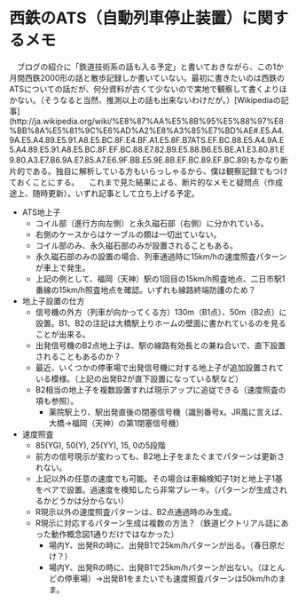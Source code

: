 # 西鉄のATS（自動列車停止装置）に関するメモ

<div class="section">　ブログの紹介に「鉄道技術系の話も入る予定」と書いておきながら、この1か月間西鉄2000形の話と散歩記録しか書いていない。最初に書きたいのは西鉄のATSについての話だが、何分資料が古くて少ないので実地で観察して書くよりほかない。（そうなると当然、推測以上の話も出来ないわけだが。）[Wikipediaの記事](http://ja.wikipedia.org/wiki/%E8%87%AA%E5%8B%95%E5%88%97%E8%BB%8A%E5%81%9C%E6%AD%A2%E8%A3%85%E7%BD%AE#.E5.A4.9A.E5.A4.89.E5.91.A8.E5.BC.8F.E4.BF.A1.E5.8F.B7ATS.EF.BC.88.E5.A4.9A.E5.A4.89.E5.91.A8.E5.BC.8F.EF.BC.88.E7.82.B9.E5.88.B6.E5.BE.A1.E3.80.81.E9.80.A3.E7.B6.9A.E7.85.A7.E6.9F.BB.E5.9E.8B.EF.BC.89.EF.BC.89)もかなり断片的である。独自に解析している方もいらっしゃるから、僕は観察記録でもつけておくことにする。 　これまで見た結果による、断片的なメモと疑問点（作成途上、随時更新）。いずれ記事として立ち上げる予定。

* ATS地上子
    * コイル部（進行方向左側）と永久磁石部（右側）に分かれている。
    * 右側のケースからはケーブルの類は一切出ていない。
    * コイル部のみ、永久磁石部のみが設置されることもある。
    * 永久磁石部のみの設置の場合、列車通過時に15km/hの速度照査パターンが車上で発生。
    * 上記の例として、福岡（天神）駅の1回目の15km/h照査地点、二日市駅1番線の15km/h照査地点を確認。いずれも線路終端防護のため？
* 地上子設置の仕方
    * 信号機の外方（列車が向かってくる方）130m（B1点）、50m（B2点）に設置。B1、B2の注記は大橋駅上りホームの壁面に書かれているのを見ることが出来る。
    * 出発信号機のB2点地上子は、駅の線路有効長との兼ね合いで、直下設置されることもあるのか？
    * 最近、いくつかの停車場で出発信号機に対する地上子が追加設置されている模様。（上記の出発B2が直下設置になっている駅など）
    * B2相当の地上子を複数設置すれば現示アップに追従できる（速度照査の項も参照）。
        * 薬院駅上り、駅出発直後の閉塞信号機（識別番号x。JR風に言えば、大橋→福岡（天神）の第1閉塞信号機）
* 速度照査
    * 85(YG), 50(Y), 25(YY), 15, 0の5段階
    * 前方の信号現示が変わっても、B2地上子をまたぐまでパターンは更新されない。
    * 上記以外の任意の速度でも可能。その場合は車輪検知子1対と地上子1基をペアで設置。過速度を検知したら非常ブレーキ。（パターンが生成されるかどうかは分からない）
    * R現示以外の速度照査パターンは、B2点通過時のみ生成。
    * R現示に対応するパターン生成は複数の方法？（鉄道ピクトリアル誌にあった動作概念図1通りだけではなかった）
        * 場内Y、出発Rの時に、出発B1で25km/hパターンが出る。（春日原だけ？）
        * 場内Y、出発Rの時に、出発B1で25km/hパターンが出ない。（ほとんどの停車場）→出発B1をまたいでも速度照査パターンは50km/hのまま。

</div>